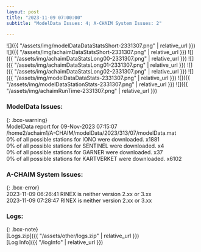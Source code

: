 ```yaml
---
layout: post
title: "2023-11-09 07:00:00"
subtitle: "ModelData Issues: 4; A-CHAIM System Issues: 2"

---
```


![]({{ "/assets/img/modelDataDataStatsShort-2331307.png" | relative_url }})
![]({{ "/assets/img/achaimDataStatsShort-2331307.png" | relative_url }})
![]({{ "/assets/img/achaimDataStatsLong00-2331307.png" | relative_url }})
![]({{ "/assets/img/achaimDataStatsLong01-2331307.png" | relative_url }})
![]({{ "/assets/img/achaimDataStatsLong02-2331307.png" | relative_url }})
![]({{ "/assets/img/modelDataDataStats-2331307.png" | relative_url }})
![]({{ "/assets/img/modelDataStationStats-2331307.png" | relative_url }})
![]({{ "/assets/img/achaimRunTime-2331307.png" | relative_url }})


### ModelData Issues:  
  
{: .box-warning}  
 ModelData report for 09-Nov-2023 07:15:07   
 /home2/achaim1/A-CHAIM/modelData/2023/313/07/modelData.mat   
 0% of all possible stations for IONO were downloaded. x1881   
 0% of all possible stations for SENTINEL were downloaded. x4   
 0% of all possible stations for GARNER were downloaded. x37   
 0% of all possible stations for KARTVERKET were downloaded. x6102   
  
### A-CHAIM System Issues:  
  
{: .box-error}  
2023-11-09 06:26:41 RINEX is neither version 2.xx or 3.xx  
2023-11-09 07:28:47 RINEX is neither version 2.xx or 3.xx  

### Logs:  
  
{: .box-note}  
[Logs.zip]({{ "/assets/other/logs.zip" | relative_url }})  
[Log Info]({{ "/logInfo" | relative_url }})  
